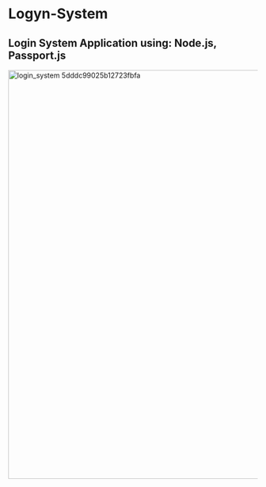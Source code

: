 # Logyn-System

## Login System Application using: Node.js, Passport.js

<img width="826" alt="login_system 5dddc99025b12723fbfa" src="https://user-images.githubusercontent.com/68688135/147364567-7324d9ca-44f2-48f7-9a43-99af108dba2d.png">

